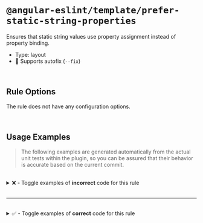 <!--

  DO NOT EDIT.

  This markdown file was autogenerated using a mixture of the following files as the source of truth for its data:
  - ../../src/rules/prefer-static-string-properties.ts
  - ../../tests/rules/prefer-static-string-properties/cases.ts

  In order to update this file, it is therefore those files which need to be updated, as well as potentially the generator script:
  - ../../../../tools/scripts/generate-rule-docs.ts

-->

<br>

# `@angular-eslint/template/prefer-static-string-properties`

Ensures that static string values use property assignment instead of property binding.

- Type: layout
- 🔧 Supports autofix (`--fix`)

<br>

## Rule Options

The rule does not have any configuration options.

<br>

## Usage Examples

> The following examples are generated automatically from the actual unit tests within the plugin, so you can be assured that their behavior is accurate based on the current commit.

<br>

<details>
<summary>❌ - Toggle examples of <strong>incorrect</strong> code for this rule</summary>

<br>

#### Default Config

```json
{
  "rules": {
    "@angular-eslint/template/prefer-static-string-properties": [
      "error"
    ]
  }
}
```

<br>

#### ❌ Invalid Code

```html
<my-component [name]="'foo'"/>
              ~~~~~~~~~~~~~~
```

<br>

---

<br>

#### Default Config

```json
{
  "rules": {
    "@angular-eslint/template/prefer-static-string-properties": [
      "error"
    ]
  }
}
```

<br>

#### ❌ Invalid Code

```html
<my-component [name]="   'foo'   "/>
              ~~~~~~~~~~~~~~~~~~~~
```

<br>

---

<br>

#### Default Config

```json
{
  "rules": {
    "@angular-eslint/template/prefer-static-string-properties": [
      "error"
    ]
  }
}
```

<br>

#### ❌ Invalid Code

```html
<my-component [name]=' "foo" '/>
              ~~~~~~~~~~~~~~~~
```

</details>

<br>

---

<br>

<details>
<summary>✅ - Toggle examples of <strong>correct</strong> code for this rule</summary>

<br>

#### Default Config

```json
{
  "rules": {
    "@angular-eslint/template/prefer-static-string-properties": [
      "error"
    ]
  }
}
```

<br>

#### ✅ Valid Code

```html
<my-component [name]="foo"/>
```

<br>

---

<br>

#### Default Config

```json
{
  "rules": {
    "@angular-eslint/template/prefer-static-string-properties": [
      "error"
    ]
  }
}
```

<br>

#### ✅ Valid Code

```html
<my-component [name]="42"/>
```

<br>

---

<br>

#### Default Config

```json
{
  "rules": {
    "@angular-eslint/template/prefer-static-string-properties": [
      "error"
    ]
  }
}
```

<br>

#### ✅ Valid Code

```html
<my-component [name]="true"/>
```

<br>

---

<br>

#### Default Config

```json
{
  "rules": {
    "@angular-eslint/template/prefer-static-string-properties": [
      "error"
    ]
  }
}
```

<br>

#### ✅ Valid Code

```html
<my-component [name]="null"/>
```

<br>

---

<br>

#### Default Config

```json
{
  "rules": {
    "@angular-eslint/template/prefer-static-string-properties": [
      "error"
    ]
  }
}
```

<br>

#### ✅ Valid Code

```html
<my-component [name]="undefined"/>
```

<br>

---

<br>

#### Default Config

```json
{
  "rules": {
    "@angular-eslint/template/prefer-static-string-properties": [
      "error"
    ]
  }
}
```

<br>

#### ✅ Valid Code

```html
<my-component name="foo"/>
```

<br>

---

<br>

#### Default Config

```json
{
  "rules": {
    "@angular-eslint/template/prefer-static-string-properties": [
      "error"
    ]
  }
}
```

<br>

#### ✅ Valid Code

```html
<my-component *name="'foo'"/>
```

<br>

---

<br>

#### Default Config

```json
{
  "rules": {
    "@angular-eslint/template/prefer-static-string-properties": [
      "error"
    ]
  }
}
```

<br>

#### ✅ Valid Code

```html
<input *ngSwitchCase="'foo'" />
```

<br>

---

<br>

#### Default Config

```json
{
  "rules": {
    "@angular-eslint/template/prefer-static-string-properties": [
      "error"
    ]
  }
}
```

<br>

#### ✅ Valid Code

```html
<ng-container *ngIf="'foo'" />
```

</details>

<br>
